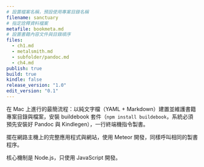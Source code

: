 ```yaml
---
# 設置檔案名稱，預設使用專案目錄名稱
filename: sanctuary
# 指定詮釋資料檔案
metafile: bookmeta.md
# 設置書籍內容文件與目錄順序
files:
  - ch1.md
  - metalsmith.md
  - subfolder/pandoc.md
  - ch4.md
publish: true
build: true
kindle: false
release_version: "1.0"
edit_version: "0.1"
---
```

在 Mac 上進行的最簡流程：以純文字檔（YAML + Markdown）建置並維護書籍專案目錄與檔案，安裝 buildebook 套件（`npm install buildebook`，系統必須預先安裝好 Pandoc 與 Kindlegen），一行終端機指令製書。

擺在網路主機上的完整應用程式與網站，使用 Meteor 開發，同樣呼叫相同的製書程序。

核心機制是 Node.js，只使用 JavaScript 開發。
